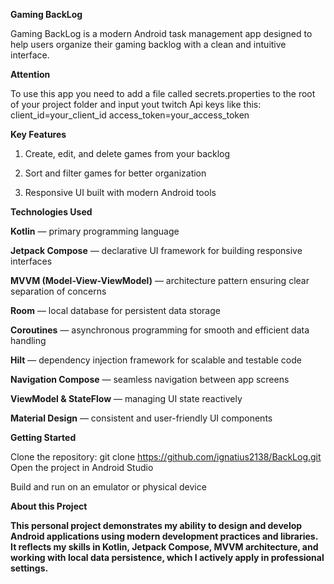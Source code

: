 **Gaming BackLog**

Gaming BackLog is a modern Android task management app designed to help users organize their gaming backlog with a clean and intuitive interface.

**Attention**

To use this app you need to add a file called secrets.properties to the root of your project folder and input yout twitch Api keys like this: client_id=your_client_id access_token=your_access_token

**Key Features**

1) Create, edit, and delete games from your backlog

2) Sort and filter games for better organization

3) Responsive UI built with modern Android tools

**Technologies Used**

**Kotlin** — primary programming language

**Jetpack Compose** — declarative UI framework for building responsive interfaces

**MVVM (Model-View-ViewModel)** — architecture pattern ensuring clear separation of concerns

**Room** — local database for persistent data storage

**Coroutines** — asynchronous programming for smooth and efficient data handling

**Hilt** — dependency injection framework for scalable and testable code

**Navigation Compose** — seamless navigation between app screens

**ViewModel & StateFlow** — managing UI state reactively

**Material Design** — consistent and user-friendly UI components

**Getting Started**

Clone the repository:
git clone https://github.com/ignatius2138/BackLog.git
Open the project in Android Studio

Build and run on an emulator or physical device

**About this Project**

**This personal project demonstrates my ability to design and develop Android applications using modern development practices and libraries. 
It reflects my skills in Kotlin, Jetpack Compose, MVVM architecture, and working with local data persistence, which I actively apply in professional settings.**
